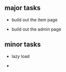major tasks
----------------------------------------

- build out the item page

- build out the admin page










minor tasks
-----------------------------------------

- lazy load

- 